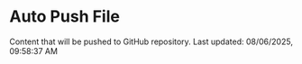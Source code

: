 # Auto Push File

Content that will be pushed to GitHub repository.
Last updated: 08/06/2025, 09:58:37 AM